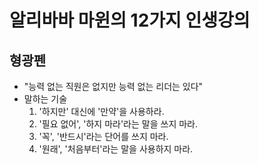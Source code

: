 # 알리바바 마윈의 12가지 인생강의

## 형광펜

* "능력 없는 직원은 없지만 능력 없는 리더는 있다"
* 말하는 기술
  1. '하지만' 대신에 '만약'을 사용하라.
  1. '필요 없어', '하지 마라'라는 말을 쓰지 마라.
  1. '꼭', '반드시'라는 단어를 쓰지 마라.
  1. '원래', '처음부터'라는 말을 사용하지 마라.

